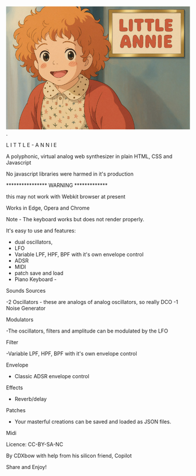 
![Example Image](little-annie.jpg).

L I T T L E -  A N N I E

A polyphonic, virtual analog web synthesizer in plain HTML, CSS and Javascript

No javascript libraries were harmed in it's production

**************** WARNING *************

this may not work with Webkit browser at present

Works in Edge, Opera and Chrome 

Note - The keyboard works but does not render properly.


It's easy to use and features: 
- dual oscillators, 
- LFO
- Variable LPF, HPF, BPF with it's own envelope control
- ADSR
- MIDI
- patch save and load 
- Piano Keyboard - 


Sounds Sources

-2 Oscillators - these are analogs of analog oscillators, so really DCO
-1 Noise Generator

Modulators

-The oscillators, filters and amplitude can be modulated by the LFO

Filter

-Variable LPF, HPF, BPF with it's own envelope control

Envelope

- Classic ADSR envelope control

Effects
- Reverb/delay

Patches
- Your masterful creations can be saved and loaded as JSON files.

Midi

Licence: CC-BY-SA-NC

By  CDXbow with help from his silicon friend, Copilot

Share and Enjoy!

